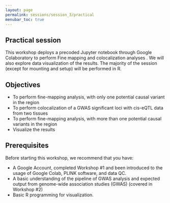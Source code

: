 ```yaml
---
layout: page
permalink: sessions/session_3/practical
menubar_toc: true
---
```


<script link="{{ site.baseurl }}/assets/js/vanilla-back-to-top.min.js"></script>
<script>addBackToTop()</script
<script src="{{ site.baseurl }}/assets/js/copyCodeSnippet.js" defer></script>
<script src="{{ site.baseurl }}/assets/js/copyCodeBlock.js" defer></script>

## Practical session 

This workshop deploys a precoded Jupyter notebook through Google Colaboratory to perform Fine mapping and colocalization analyses . We will also explore data visualization of the results. The majority of the session (except for mounting and setup) will be performed in R.

## Objectives

- To perform fine-mapping analysis, with only one potential causal variant in the region
- To perform colocalization of a GWAS significant loci with cis-eQTL data from two tissues
- To perform fine-mapping analysis, with more than one potential causal variants in the region
- Visualize the results


## Prerequisites

Before starting this workshop, we recommend that you have:

- A Google Account, completed Workshop #1 and been introduced to the usage of Google Colab, PLINK software, and data QC.
- A basic understanding of the pipeline of GWAS analysis and expected output from genome-wide association studies (GWAS) (covered in Workshop #2)
- Basic R programming for visualization.


